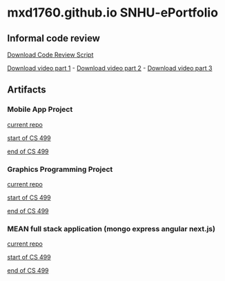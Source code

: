 # mxd1760.github.io SNHU-ePortfolio

## Informal code review

[Download Code Review Script](Milestones/Milestone_1_Code_Review_Script.docx)

[Download video part 1](Milestones/Milestone1_Code_Review_Part_1.mp4) - 
[Download video part 2](Milestones/Milestone1_Code_Review_Part_2.mp4) - 
[Download video part 3](Milestones/Milestone1_Code_Review_Part_3.mp4)

## Artifacts

### Mobile App Project
[current repo](https://github.com/mxd1760/InventoryTrackingApp)

[start of CS 499](https://github.com/mxd1760/InventoryTrackingApp/commit/416eece)

[end of CS 499](https://github.com/mxd1760/InventoryTrackingApp/commit/6be7eb3)

### Graphics Programming Project
[current repo](https://github.com/mxd1760/3DSceneFromPrimitives)

[start of CS 499](https://github.com/mxd1760/3DSceneFromPrimitives/commit/beac31e)

[end of CS 499](https://github.com/mxd1760/3DSceneFromPrimitives/commit/997e913)

### MEAN full stack application (mongo express angular next.js)
[current repo](https://github.com/mxd1760/Travlr-Web-App)

[start of CS 499](https://github.com/mxd1760/Travlr-Web-App/commit/f5f6887)

[end of CS 499](https://github.com/mxd1760/Travlr-Web-App/commit/20a771c)
